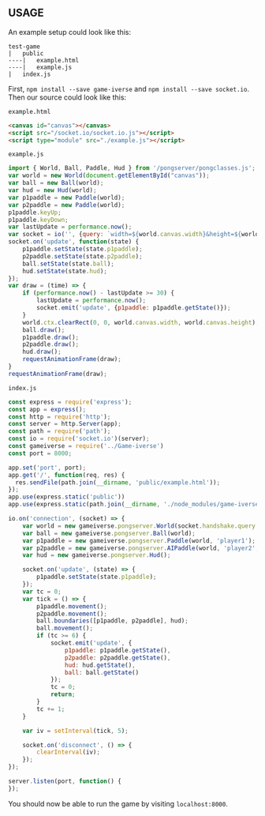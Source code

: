 ## USAGE
An example setup could look like this:
```
test-game
|   public
----|   example.html
----|   example.js
|   index.js
```

First, `npm install --save game-iverse` and `npm install --save socket.io`. Then our source could look like this:

```example.html```
```html
<canvas id="canvas"></canvas>
<script src="/socket.io/socket.io.js"></script>
<script type="module" src="./example.js"></script>
```

```example.js```
```js
import { World, Ball, Paddle, Hud } from '/pongserver/pongclasses.js';
var world = new World(document.getElementById("canvas"));
var ball = new Ball(world);
var hud = new Hud(world);
var p1paddle = new Paddle(world);
var p2paddle = new Paddle(world);
p1paddle.keyUp;
p1paddle.keyDown;
var lastUpdate = performance.now();
var socket = io('', {query: `width=${world.canvas.width}&height=${world.canvas.height}`});
socket.on('update', function(state) {
    p1paddle.setState(state.p1paddle);
    p2paddle.setState(state.p2paddle);
    ball.setState(state.ball);
    hud.setState(state.hud);
});
var draw = (time) => {
    if (performance.now() - lastUpdate >= 30) {
        lastUpdate = performance.now();
        socket.emit('update', {p1paddle: p1paddle.getState()});
    }
    world.ctx.clearRect(0, 0, world.canvas.width, world.canvas.height);
    ball.draw();
    p1paddle.draw();
    p2paddle.draw();
    hud.draw();
    requestAnimationFrame(draw);
}
requestAnimationFrame(draw);
```

```index.js```
```js
const express = require('express');
const app = express();
const http = require('http');
const server = http.Server(app);
const path = require('path');
const io = require('socket.io')(server);
const gameiverse = require('../Game-iverse')
const port = 8000;

app.set('port', port);
app.get('/', function(req, res) {
  res.sendFile(path.join(__dirname, 'public/example.html'));
});
app.use(express.static('public'))
app.use(express.static(path.join(__dirname, './node_modules/game-iverse')))

io.on('connection', (socket) => {
    var world = new gameiverse.pongserver.World(socket.handshake.query.width, socket.handshake.query.height);
    var ball = new gameiverse.pongserver.Ball(world);
    var p1paddle = new gameiverse.pongserver.Paddle(world, 'player1');
    var p2paddle = new gameiverse.pongserver.AIPaddle(world, 'player2', ball);
    var hud = new gameiverse.pongserver.Hud();

    socket.on('update', (state) => {
        p1paddle.setState(state.p1paddle);
    });
    var tc = 0;
    var tick = () => {
        p1paddle.movement();
        p2paddle.movement();
        ball.boundaries([p1paddle, p2paddle], hud);
        ball.movement();
        if (tc >= 6) {
            socket.emit('update', {
                p1paddle: p1paddle.getState(),
                p2paddle: p2paddle.getState(),
                hud: hud.getState(),
                ball: ball.getState()
            });
            tc = 0;
            return;
        }
        tc += 1;
    }

    var iv = setInterval(tick, 5);

    socket.on('disconnect', () => {
        clearInterval(iv);
    });
});

server.listen(port, function() {
});
```

You should now be able to run the game by visiting `localhost:8000`.
